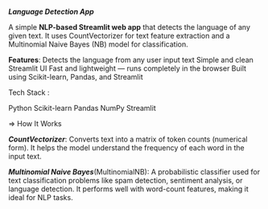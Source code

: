 ***Language Detection App***

A simple **NLP-based Streamlit web app** that detects the language of any given text.
It uses CountVectorizer for text feature extraction and a Multinomial Naive Bayes (NB) model for classification.

**Features**:
Detects the language from any user input text
Simple and clean Streamlit UI
Fast and lightweight — runs completely in the browser
Built using Scikit-learn, Pandas, and Streamlit

Tech Stack :
 
Python
Scikit-learn
Pandas
NumPy
Streamlit

 => How It Works

***CountVectorizer***:
Converts text into a matrix of token counts (numerical form).
It helps the model understand the frequency of each word in the input text.

***Multinomial Naive Bayes***(MultinomialNB):
A probabilistic classifier used for text classification problems like spam detection, sentiment analysis, or language detection.
It performs well with word-count features, making it ideal for NLP tasks.
